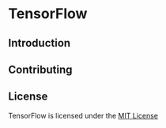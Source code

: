 # TensorFlow

## Introduction

## Contributing

## License
TensorFlow is licensed under the [MIT License](.\LICENSE)
